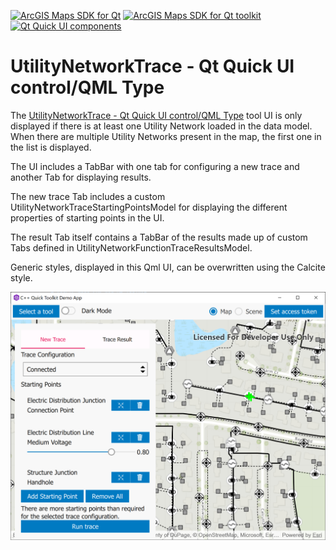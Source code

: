 [![ArcGIS Maps SDK for Qt](https://img.shields.io/badge/ArcGIS%20Maps%20SDK%20for%20Qt-0b5394)](https://developers.arcgis.com/qt/) [![ArcGIS Maps SDK for Qt toolkit](https://img.shields.io/badge/ArcGIS%20Maps%20SDK%20for%20Qt%20toolkit-ea4d13)](https://github.com/Esri/arcgis-maps-sdk-toolkit-qt) [![Qt Quick UI components](https://img.shields.io/badge/Qt%20Qt%20Quick%20UI%20components-ea4d13)](../../toolkitcpp/)

# UtilityNetworkTrace - Qt Quick UI control/QML Type

The [UtilityNetworkTrace - Qt Quick UI control/QML Type](https://developers.arcgis.com/qt/toolkit/api-reference/qml-utilitynetworktrace.html) tool UI is only displayed if there is at least one Utility Network loaded in the data model. When there are multiple Utility Networks present in the map, the first one in the list is displayed.

The UI includes a TabBar with one tab for configuring a new trace and another Tab for displaying results.

The new trace Tab includes a custom UtilityNetworkTraceStartingPointsModel for displaying the different properties of starting points in the UI.

The result Tab itself contains a TabBar of the results made up of custom Tabs defined in UtilityNetworkFunctionTraceResultsModel.

Generic styles, displayed in this Qml UI, can be overwritten using the Calcite style.

![UtilityNetworkTrace image](../images/UtilityNetworkTrace.png)
